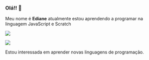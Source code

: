 ### Olá!! 👋

Meu nome é **Ediane** atualmente estou aprendendo a programar na linguagem JavaScript e Scratch

![](https://img.shields.io/badge/JavaScript-323330?style=for-the-badge&logo=javascript&logoColor=F7DF1E)

![](https://img.shields.io/badge/Scratch-4D97FF?style=for-the-badge&logo=Scratch&logoColor=white)

Estou interessada em aprender novas linguagens de programação. 



